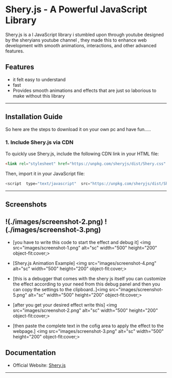 # Shery.js - A Powerful JavaScript Library

Shery.js is a l JavaScript library i stumbled upon through youtube designed by the sheryians youtube channel , they made this to enhance web development with smooth animations, interactions, and other advanced features.

## Features
- it felt easy to understand
- fast
- Provides smooth animations and effects that are just so 
laborious to make without this library

---

## Installation Guide
So here are the steps to download it on your own pc and have fun.....

### 1. Include Shery.js via CDN
To quickly use Shery.js, include the following CDN link in your HTML file:
```html just above your style.css file
<link rel="stylesheet" href="https://unpkg.com/sheryjs/dist/Shery.css" />
```

Then, import it in your JavaScript file:
```js just above body tag
<script  type="text/javascript"  src="https://unpkg.com/sheryjs/dist/Shery.js"></script> 
```

---

## Screenshots
!(./images/screenshot-2.png)
!(./images/screenshot-3.png)
---


* [you have to write this code to start the effect and debug it]
<img src="images/screenshot-1.png" alt="sc" width="500" height="200" object-fit:cover;>

* [Shery.js Animation Example]
<img src="images/screenshot-4.png" alt="sc" width="500" height="200" object-fit:cover;>

* [this is a debugger that comes with the shery js itself you can customize the effect according to your need from this debug panel and then you can copy the settings to the clipboard..]<img src="images/screenshot-5.png" alt="sc" width="500" height="200" object-fit:cover;>

* [after you get your desired effect write this]
<img src="images/screenshot-2.png" alt="sc" width="500" height="200" object-fit:cover;>

* [then paste the complete text in the cofig area to apply the effect to the webpage.]
<img src="images/screenshot-3.png" alt="sc" width="500" height="200" object-fit:cover;>

## Documentation

- Official Website: [Shery.js]([https://sheryjs.com](https://www.npmjs.com/package/sheryjs))

---



